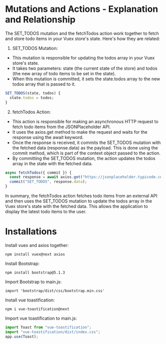 # Mutations and Actions - Explanation and Relationship

The SET_TODOS mutation and the fetchTodos action work together to fetch and store todo items in your Vuex store's state. Here's how they are related:

1. SET_TODOS Mutation:

- This mutation is responsible for updating the todos array in your Vuex store's state.
- It takes two parameters: state (the current state of the store) and todos (the new array of todo items to be set in the state).
- When this mutation is committed, it sets the state.todos array to the new todos array that is passed to it.

```javascript
SET_TODOS(state, todos) {
  state.todos = todos;
}
```

2. fetchTodos Action:

- This action is responsible for making an asynchronous HTTP request to fetch todo items from the JSONPlaceholder API.
- It uses the axios.get method to make the request and waits for the response using the await keyword.
- Once the response is received, it commits the SET_TODOS mutation with the fetched data (response.data) as the payload. This is done using the commit method, which is part of the context object passed to the action.
- By committing the SET_TODOS mutation, the action updates the todos array in the state with the fetched data.

```javascript
async fetchTodos({ commit }) {
  const response = await axios.get("https://jsonplaceholder.typicode.com/todos");
  commit("SET_TODOS", response.data);
}
```

In summary, the fetchTodos action fetches todo items from an external API and then uses the SET_TODOS mutation to update the todos array in the Vuex store's state with the fetched data. This allows the application to display the latest todo items to the user.


# Installations

Install vuex and axios together:

`npm install vuex@next axios`

Install Bootstrap:

`npm install bootstrap@5.1.3`

Import Bootstrap to main.js:

`import 'bootstrap/dist/css/bootstrap.min.css'`

Install vue toastification:

`npm i vue-toastification@next`

Import vue toastification to main.js:

```javascript
import Toast from "vue-toastification";
import "vue-toastification/dist/index.css";
app.use(Toast);
```